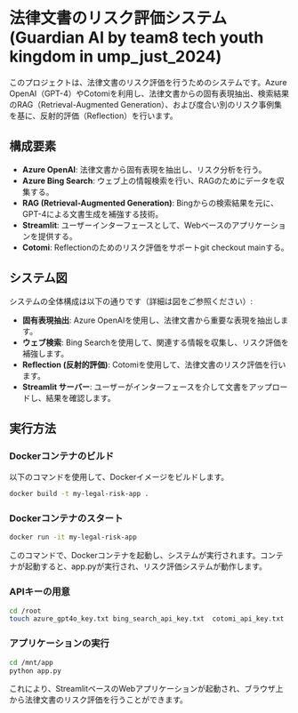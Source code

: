 # 法律文書のリスク評価システム (Guardian AI by team8 tech youth kingdom in ump_just_2024)

このプロジェクトは、法律文書のリスク評価を行うためのシステムです。Azure OpenAI（GPT-4）やCotomiを利用し、法律文書からの固有表現抽出、検索結果のRAG（Retrieval-Augmented Generation）、および度合い別のリスク事例集を基に、反射的評価（Reflection）を行います。

## 構成要素

- **Azure OpenAI**: 法律文書から固有表現を抽出し、リスク分析を行う。
- **Azure Bing Search**: ウェブ上の情報検索を行い、RAGのためにデータを収集する。
- **RAG (Retrieval-Augmented Generation)**: Bingからの検索結果を元に、GPT-4による文書生成を補強する技術。
- **Streamlit**: ユーザーインターフェースとして、Webベースのアプリケーションを提供する。
- **Cotomi**: Reflectionのためのリスク評価をサポートgit checkout mainする。

## システム図

システムの全体構成は以下の通りです（詳細は図をご参照ください）:

- **固有表現抽出**: Azure OpenAIを使用し、法律文書から重要な表現を抽出します。
- **ウェブ検索**: Bing Searchを使用して、関連する情報を収集し、リスク評価を補強します。
- **Reflection (反射的評価)**: Cotomiを使用して、法律文書のリスク評価を行います。
- **Streamlit サーバー**: ユーザーがインターフェースを介して文書をアップロードし、結果を確認します。

## 実行方法

### Dockerコンテナのビルド

以下のコマンドを使用して、Dockerイメージをビルドします。

```bash
docker build -t my-legal-risk-app .
```

### Dockerコンテナのスタート

```bash
docker run -it my-legal-risk-app
```
このコマンドで、Dockerコンテナを起動し、システムが実行されます。コンテナが起動すると、app.pyが実行され、リスク評価システムが動作します。

### APIキーの用意

```bash
cd /root
touch azure_gpt4o_key.txt bing_search_api_key.txt  cotomi_api_key.txt
```

### アプリケーションの実行
```bash
cd /mnt/app
python app.py
```
これにより、StreamlitベースのWebアプリケーションが起動され、ブラウザ上から法律文書のリスク評価を行うことができます。
